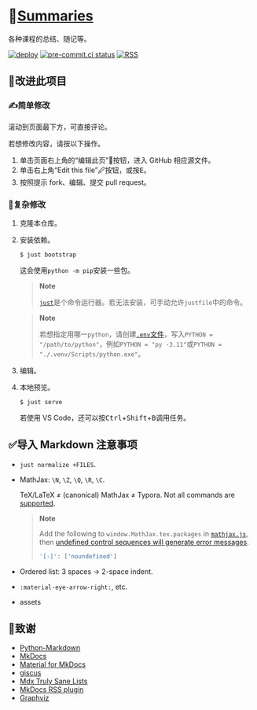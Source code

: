 # 📔[Summaries](https://ydx-2147483647.github.io/summaries/)

各种课程的总结、随记等。

[![deploy](https://github.com/YDX-2147483647/summaries/actions/workflows/deploy.yml/badge.svg)](https://github.com/YDX-2147483647/summaries/actions/workflows/deploy.yml)
[![pre-commit.ci status](https://results.pre-commit.ci/badge/github/YDX-2147483647/summaries/main.svg)](https://results.pre-commit.ci/latest/github/YDX-2147483647/summaries/main)
[![RSS](https://img.shields.io/badge/RSS-valid-orange?logo=rss)](http://validator.w3.org/feed/check.cgi?url=https%3A//ydx-2147483647.github.io/summaries/feed_rss_updated.xml)

## 🤝改进此项目

### ✍简单修改

滚动到页面最下方，可直接评论。

若想修改内容，请按以下操作。

1. 单击页面右上角的“编辑此页”📝按钮，进入 GitHub 相应源文件。
2. 单击右上角“Edit this file”🖉按钮，或按<kbd>E</kbd>。
3. 按照提示 fork、编辑、提交 pull request。

### 🤖复杂修改

1. 克隆本仓库。

2. 安装依赖。

   ```shell
   $ just bootstrap
   ```

   这会使用`python -m pip`安装一些包。

   > **Note**
   >
   > [`just`](https://just.systems/man/en/chapter_1.html)是个命令运行器。若无法安装，可手动允许`justfile`中的命令。

   > **Note**
   >
   > 若想指定用哪一`python`，请创建[`.env`文件](https://just.systems/man/en/chapter_26.html)，写入`PYTHON = "/path/to/python"`，例如`PYTHON = "py -3.11"`或`PYTHON = "./.venv/Scripts/python.exe"`。

3. 编辑。

4. 本地预览。

   ```shell
   $ just serve
   ```

   若使用 VS Code，还可以按<kbd>Ctrl</kbd>+<kbd>Shift</kbd>+<kbd>B</kbd>调用任务。

## ✅导入 Markdown 注意事项

- `just normalize +FILES`.
- MathJax: `\N`, `\Z`, `\Q`, `\R`, `\C`.

  TeX/LaTeX ≠ (canonical) MathJax ≠ Typora. Not all commands are [supported](https://docs.mathjax.org/en/latest/input/tex/macros/).

  > **Note**
  >
  > Add the following to `window.MathJax.tex.packages` in [`mathjax.js`](./docs/javascripts/mathjax.js), then [undefined control sequences will generate error messages](https://docs.mathjax.org/en/latest/input/tex/extensions/noundefined.html).
  >
  > ```javascript
  > '[-]': ['noundefined']
  > ```

- Ordered list: 3 spaces → 2-space indent.
- `:material-eye-arrow-right:`, etc.
- assets

## 🌟致谢

- [Python-Markdown](https://python-markdown.github.io/)
- [MkDocs](https://www.mkdocs.org/)
- [Material for MkDocs](https://squidfunk.github.io/mkdocs-material/)
- [giscus](https://giscus.app/)
- [Mdx Truly Sane Lists](https://github.com/radude/mdx_truly_sane_lists)
- [MkDocs RSS plugin](https://guts.github.io/mkdocs-rss-plugin/)
- [Graphviz](https://www.graphviz.org/)
